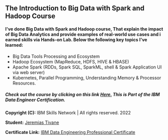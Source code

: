 ## The Introduction to Big Data with Spark and Hadoop Course


#### I've done Big Data with Spark and Hadoop course, That explain the impact of Big Data Analytics and provide examples of real-world use cases and i earned skills via Hands-on Lab. Below the following key topics I've learned:

 - Big Data Tools Processing and Ecosystem
 - Hadoop Ecosystem (MapReduce, HDFS, HIVE & HBASE)
 - Apache Spark (RDDs,  Spark SQL, SparkML, shell & Spark Application UI via web server)
 - Kubernetes, Parallel Programming, Understanding Memory & Processor Resources.

##### Check out the course by clicking on this link [Here.](https://www.coursera.org/learn/introduction-to-big-data-with-spark-hadoop/) This is Part of the IBM Data Engineer Certification.


**Copyright (C):**  IBM Skills Network | All rights reserved. 2022

**Student:** [Jeremias Tivane](https://www.linkedin.com/in/jeremiastivane/)

**Certificate Link:** [IBM Data Engineering Professional Certificate](https://www.coursera.org/professional-certificates/ibm-data-engineer)

